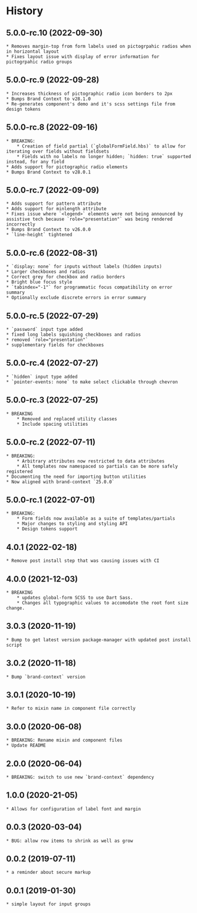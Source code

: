 # History

## 5.0.0-rc.10 (2022-09-30)
    * Removes margin-top from form labels used on pictogrpahic radios when in horizontal layout
    * Fixes layout issue with display of error information for pictogrpahic radio groups

## 5.0.0-rc.9 (2022-09-28)
    * Increases thickness of pictographic radio icon borders to 2px
    * Bumps Brand Context to v28.1.0
    * Re-generates component's demo and it's scss settings file from design tokens

## 5.0.0-rc.8 (2022-09-16)
    * BREAKING:
        * Creation of field partial (`globalFormField.hbs)` to allow for iterating over fields without fieldsets
        * Fields with no labels no longer hidden; `hidden: true` supported instead, for any field
    * Adds support for pictographic radio elements
    * Bumps Brand Context to v28.0.1

## 5.0.0-rc.7 (2022-09-09)
    * Adds support for pattern attribute
    * Adds support for minlength attribute
    * Fixes issue where `<legend>` elements were not being announced by assistive tech because `role="presentation"` was being rendered incorrectly
    * Bumps Brand Context to v26.0.0
    * `line-height` tightened

## 5.0.0-rc.6 (2022-08-31)
    * `display: none` for inputs without labels (hidden inputs)
    * Larger checkboxes and radios
    * Correct grey for checkbox and radio borders
    * Bright blue focus style
    * `tabindex="-1"` for programmatic focus compatibility on error summary
    * Optionally exclude discrete errors in error summary

## 5.0.0-rc.5 (2022-07-29)
    * `password` input type added
    * fixed long labels squishing checkboxes and radios
    * removed `role="presentation"`
    * supplementary fields for checkboxes

## 5.0.0-rc.4 (2022-07-27)
    * `hidden` input type added
    * `pointer-events: none` to make select clickable through chevron

## 5.0.0-rc.3 (2022-07-25)
    * BREAKING
        * Removed and replaced utility classes
        * Include spacing utilities

## 5.0.0-rc.2 (2022-07-11)
    * BREAKING:
        * Arbitrary attributes now restricted to data attributes
        * All templates now namespaced so partials can be more safely registered
    * Documenting the need for importing button utilities
    * Now aligned with brand-context `25.0.0`

## 5.0.0-rc.1 (2022-07-01)
    * BREAKING:
        * Form fields now available as a suite of templates/partials
        * Major changes to styling and styling API
        * Design tokens support

## 4.0.1 (2022-02-18)
    * Remove post install step that was causing issues with CI

## 4.0.0 (2021-12-03)
    * BREAKING
        * updates global-form SCSS to use Dart Sass.
        * Changes all typographic values to accomodate the root font size change.

## 3.0.3 (2020-11-19)
    * Bump to get latest version package-manager with updated post install script

## 3.0.2 (2020-11-18)
    * Bump `brand-context` version

## 3.0.1 (2020-10-19)
    * Refer to mixin name in component file correctly

## 3.0.0 (2020-06-08)
    * BREAKING: Rename mixin and component files
    * Update README

## 2.0.0 (2020-06-04)
    * BREAKING: switch to use new `brand-context` dependency

## 1.0.0 (2020-21-05)
    * Allows for configuration of label font and margin

## 0.0.3 (2020-03-04)
    * BUG: allow row items to shrink as well as grow

## 0.0.2 (2019-07-11)
    * a reminder about secure markup

## 0.0.1 (2019-01-30)
    * simple layout for input groups
